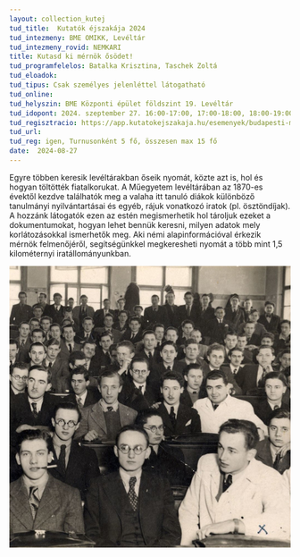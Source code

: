 ```yaml
---
layout: collection_kutej
tud_title:  Kutatók éjszakája 2024
tud_intezmeny: BME OMIKK, Levéltár
tud_intezmeny_rovid: NEMKARI
title: Kutasd ki mérnök ősödet!
tud_programfelelos: Batalka Krisztina, Taschek Zoltá
tud_eloadok: 
tud_tipus: Csak személyes jelenléttel látogatható
tud_online: 
tud_helyszin: BME Központi épület földszint 19. Levéltár
tud_idopont: 2024. szeptember 27. 16:00-17:00, 17:00-18:00, 18:00-19:00
tud_regisztracio: https://app.kutatokejszakaja.hu/esemenyek/budapesti-muszaki-es-gazdasagtudomanyi-egyetem-bme/kutasd-ki-mernok-osodet
tud_url: 
tud_reg: igen, Turnusonként 5 fő, összesen max 15 fő
date:  2024-08-27
---
```


Egyre többen keresik levéltárakban őseik nyomát, közte azt is, hol és hogyan töltötték fiatalkorukat. A Műegyetem levéltárában az 1870-es évektől kezdve találhatók meg a valaha itt tanuló diákok különböző tanulmányi nyilvántartásai és egyéb, rájuk vonatkozó iratok (pl. ösztöndíjak). A hozzánk látogatók ezen az estén megismerhetik hol tároljuk ezeket a dokumentumokat, hogyan lehet bennük keresni, milyen adatok mely korlátozásokkal ismerhetők meg. Aki némi alapinformációval érkezik mérnök felmenőjéről, segítségünkkel megkeresheti nyomát a több mint 1,5 kilométernyi iratállományunkban. 

![Kutasd ki mérnök ősödet!](../2024/images/KutEj_Levtar_2024_fejlec.jpg)
